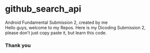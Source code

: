 # github_search_api
Android Fundamental Submission 2, created by me
<br>
Hello guys, welcome to my Repos. Here is my Dicoding Submission 2, please don't just copy paste it, but learn this code.<br>

### Thank you
